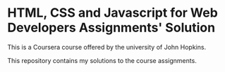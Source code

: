 # HTML, CSS and Javascript for Web Developers Assignments' Solution

This is a Coursera course offered by the university of John Hopkins.

This repository contains my solutions to the course assignments.
